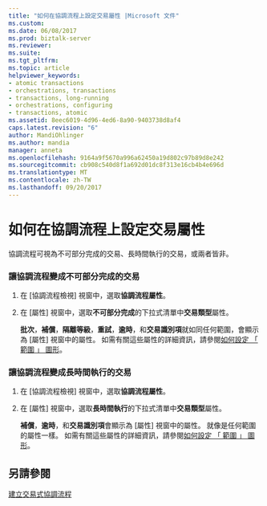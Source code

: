 ```yaml
---
title: "如何在協調流程上設定交易屬性 |Microsoft 文件"
ms.custom: 
ms.date: 06/08/2017
ms.prod: biztalk-server
ms.reviewer: 
ms.suite: 
ms.tgt_pltfrm: 
ms.topic: article
helpviewer_keywords:
- atomic transactions
- orchestrations, transactions
- transactions, long-running
- orchestrations, configuring
- transactions, atomic
ms.assetid: 8eec6019-4d96-4ed6-8a90-9403738d8af4
caps.latest.revision: "6"
author: MandiOhlinger
ms.author: mandia
manager: anneta
ms.openlocfilehash: 9164a9f5670a996a62450a19d802c97b89d8e242
ms.sourcegitcommit: cb908c540d8f1a692d01dc8f313e16cb4b4e696d
ms.translationtype: MT
ms.contentlocale: zh-TW
ms.lasthandoff: 09/20/2017
---
```

# <a name="how-to-configure-transactional-properties-on-an-orchestration"></a>如何在協調流程上設定交易屬性
協調流程可視為不可部分完成的交易、長時間執行的交易，或兩者皆非。  
  
### <a name="to-make-your-orchestration-an-atomic-transaction"></a>讓協調流程變成不可部分完成的交易  
  
1.  在 [協調流程檢視] 視窗中，選取**協調流程屬性**。  
  
2.  在 [屬性] 視窗中，選取**不可部分完成**的下拉式清單中**交易類型**屬性。  
  
     **批次**，**補償**，**隔離等級**，**重試**，**逾時**，和**交易識別項**就如同任何範圍，會顯示為 [屬性] 視窗中的屬性。 如需有關這些屬性的詳細資訊，請參閱[如何設定 「 範圍 」 圖形](../core/how-to-configure-the-scope-shape.md)。  
  
### <a name="to-make-your-orchestration-a-long-running-transaction"></a>讓協調流程變成長時間執行的交易  
  
1.  在 [協調流程檢視] 視窗中，選取**協調流程屬性**。  
  
2.  在 [屬性] 視窗中，選取**長時間執行**的下拉式清單中**交易類型**屬性。  
  
     **補償**，**逾時**，和**交易識別項**會顯示為 [屬性] 視窗中的屬性。 就像是任何範圍的屬性一樣。 如需有關這些屬性的詳細資訊，請參閱[如何設定 「 範圍 」 圖形](../core/how-to-configure-the-scope-shape.md)。  
  
## <a name="see-also"></a>另請參閱  
 [建立交易式協調流程](../core/making-orchestrations-transactional.md)